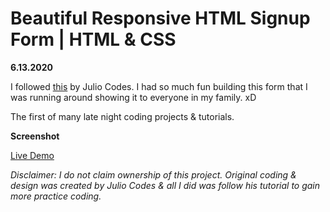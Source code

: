 # Beautiful Responsive HTML Signup Form | HTML & CSS

**6.13.2020**

I followed [this](https://www.youtube.com/watch?v=UhvVsc2sM4s) by Julio Codes. I had so much fun building this form that I was running around showing it to everyone in my family. xD

The first of many late night coding projects & tutorials.

**Screenshot**



[Live Demo](https://responsiveSignupForm--theamazinraven.repl.co)

*Disclaimer: I do not claim ownership of this project. Original coding & design was created by Julio Codes & all I did was follow his tutorial to gain more practice coding.*
